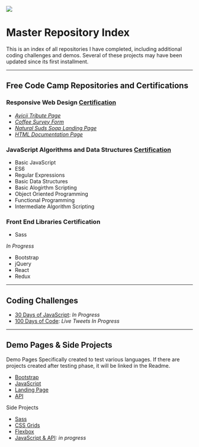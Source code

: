 ![](https://images.pexels.com/photos/4439419/pexels-photo-4439419.jpeg?cs=srgb&dl=pexels-vie-studio-4439419.jpg&fm=jpg)

# Master Repository Index

This is an index of all repositories I have completed, including additional coding challenges and demos. Several of these projects may have been updated since its first installment.

---

## Free Code Camp Repositories and Certifications

### Responsive Web Design [Certification](https://www.freecodecamp.org/certification/fcc25a75f69-d7ef-4f3f-a4bd-27119d57c426/responsive-web-design)

- [_Avicii Tribute Page_](https://github.com/dcc5235/Avicii_Tribute)
- [_Coffee Survey Form_](https://github.com/dcc5235/Coffee_Survey)
- [_Natural Suds Soap Landing Page_](https://github.com/dcc5235/Soap_Landing)
- [_HTML Documentation Page_](https://github.com/dcc5235/HTML_TechnicalDoc)

### JavaScript Algorithms and Data Structures [Certification](https://freecodecamp.org/certification/fcc25a75f69-d7ef-4f3f-a4bd-27119d57c426/javascript-algorithms-and-data-structures)
- Basic JavaScript
- ES6
- Regular Expressions
- Basic Data Structures
- Basic Alogirthm Scripting
- Object Oriented Programming
- Functional Programming
- Intermediate Algorithm Scripting

### Front End Libraries Certification
- Sass

_In Progress_
- Bootstrap
- jQuery
- React
- Redux

---

## Coding Challenges

- [30 Days of JavaScript](https://github.com/dcc5235/EDM_JavaScript30): _In Progress_
- [100 Days of Code](https://twitter.com/DanyChheang/status/1307419775992201221?s=20): _Live Tweets In Progress_

---

## Demo Pages & Side Projects
Demo Pages
Specifically created to test various languages. If there are projects created after testing phase, it will be linked in the Readme.

- [Bootstrap](https://github.com/dcc5235/Bootstrap_Demo1)
- [JavaScript](https://github.com/dcc5235/JS_Demo1)
- [Landing Page](https://github.com/dcc5235/Landing_Page_Demo1)
- [API](https://github.com/dcc5235/API_Demo1)

Side Projects

- [Sass](https://github.com/dcc5235/Childcare_Landing)
- [CSS Grids](https://github.com/dcc5235/Grid_Homes)
- [Flexbox](https://github.com/dcc5235/Flex_Reviews)
- [JavaScript & API](https://github.com/dcc5235/Waves_SoundBytes): _in progress_

